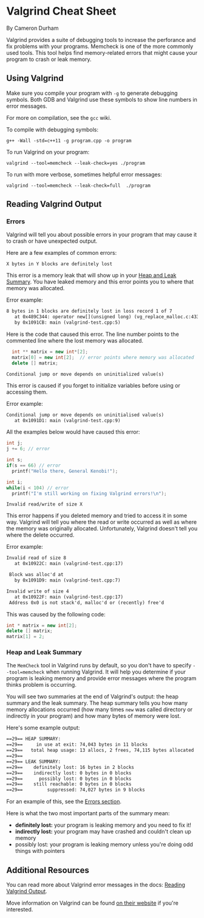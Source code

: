 # Valgrind Cheat Sheet

By Cameron Durham

Valgrind provides a suite of debugging tools to increase the perforance and
fix problems with your programs. Memcheck is one of the more commonly used
tools. This tool helps find memory-related errors that might cause your program
to crash or leak memory.

## Using Valgrind

Make sure you compile your program with `-g` to generate debugging symbols.
Both GDB and Valgrind use these symbols to show line numbers in error messages.

For more on compilation, see the `gcc` wiki.

To compile with debugging symbols:
```shell
g++ -Wall -std=c++11 -g program.cpp -o program
```

To run Valgrind on your program:

```shell
valgrind --tool=memcheck --leak-check=yes ./program
```

To run with more verbose, sometimes helpful error messages:

```shell
valgrind --tool=memcheck --leak-check=full  ./program
```

## Reading Valgrind Output

### Errors

Valgrind will tell you about possible errors in your program that may cause
it to crash or have unexpected output.

Here are a few examples of common errors:

`X bytes in Y blocks are definitely lost`

This error is a memory leak that will show up in your
[Heap and Leak Summary](#heap-and-leak-summary). You have leaked memory and this error points
you to where that memory was allocated.

Error example:

```txt
8 bytes in 1 blocks are definitely lost in loss record 1 of 7
   at 0x489C344: operator new[](unsigned long) (vg_replace_malloc.c:433)
   by 0x1091CB: main (valgrind-test.cpp:5)
```

Here is the code that caused this error. The line number points
to the commented line where the lost memory was allocated.

```cpp
  int ** matrix = new int*[2];
  matrix[0] = new int[2];  // error points where memory was allocated
  delete [] matrix;
```


`Conditional jump or move depends on uninitialized value(s)`

This error is caused if you forget to initialize variables before using or
accessing them.

Error example:

```txt
Conditional jump or move depends on uninitialised value(s)
   at 0x1091D1: main (valgrind-test.cpp:9)
```

All the examples below would have caused this error:

```cpp
int j;
j += 6; // error
```

```cpp
int s;
if(s == 66) // error
  printf("Hello there, General Kenobi!");
```

```cpp
int i;
while(i < 104) // error
  printf("I'm still working on fixing Valgrind errors!\n");
```


`Invalid read/write of size X`

This error happens if you deleted memory and tried to access it in some way.
Valgrind will tell you where the read or write occurred as well as where the
memory was originally allocated. Unfortunately, Valgrind doesn't tell you where
the delete occurred.

Error example:

```txt
Invalid read of size 8
   at 0x10922C: main (valgrind-test.cpp:17)

 Block was alloc'd at
   by 0x1091D9: main (valgrind-test.cpp:7)

Invalid write of size 4
   at 0x10922F: main (valgrind-test.cpp:17)
 Address 0x0 is not stack'd, malloc'd or (recently) free'd
```

This was caused by the following code:

```cpp
int * matrix = new int[2];
delete [] matrix;
matrix[1] = 2;
```


### Heap and Leak Summary

The `MemCheck` tool in Valgrind runs by default, so you don't have to specify
`--tool=memcheck` when running Valgrind. It will help you determine if your
program is leaking memory and provide error messages where the program thinks
problem is occurring.

You will see two summaries at the end of Valgrind's output: the heap summary
and the leak summary. The heap summary tells you how many memory allocations
occurred (how many times `new` was called directory or indirectly in your program)
and how many bytes of memory were lost.

Here's some example output:

```txt
==29== HEAP SUMMARY:
==29==     in use at exit: 74,043 bytes in 11 blocks
==29==   total heap usage: 13 allocs, 2 frees, 74,115 bytes allocated
==29==
==29== LEAK SUMMARY:
==29==    definitely lost: 16 bytes in 2 blocks
==29==    indirectly lost: 0 bytes in 0 blocks
==29==      possibly lost: 0 bytes in 0 blocks
==29==    still reachable: 0 bytes in 0 blocks
==29==         suppressed: 74,027 bytes in 9 blocks
```

For an example of this, see the [Errors section](#errors).


Here is what the two most important parts of the summary mean:

- **definitely lost:** your program is leaking memory and you need to fix it!
- **indirectly lost:** your program may have crashed and couldn't clean up memory
- possibly lost: your program is leaking memory unless you're doing odd things
  with pointers


## Additional Resources

You can read more about Valgrind error messages in the docs: [Reading Valgrind Output](http://valgrind.org/docs/manual/mc-manual.html#mc-manual.errormsgs).

Move information on Valgrind can be found [on their website](http://valgrind.org) if you're interested.
